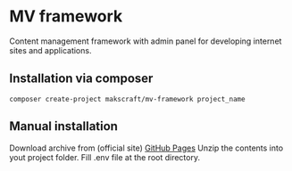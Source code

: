 # MV framework
Content management framework with admin panel for developing internet sites and applications.

Installation via composer
---
```
composer create-project makscraft/mv-framework project_name
```

Manual installation
---
Download archive from (official site) [GitHub Pages](https://mv-framework.com)
Unzip the contents into yout project folder.
Fill .env file at the root directory.

